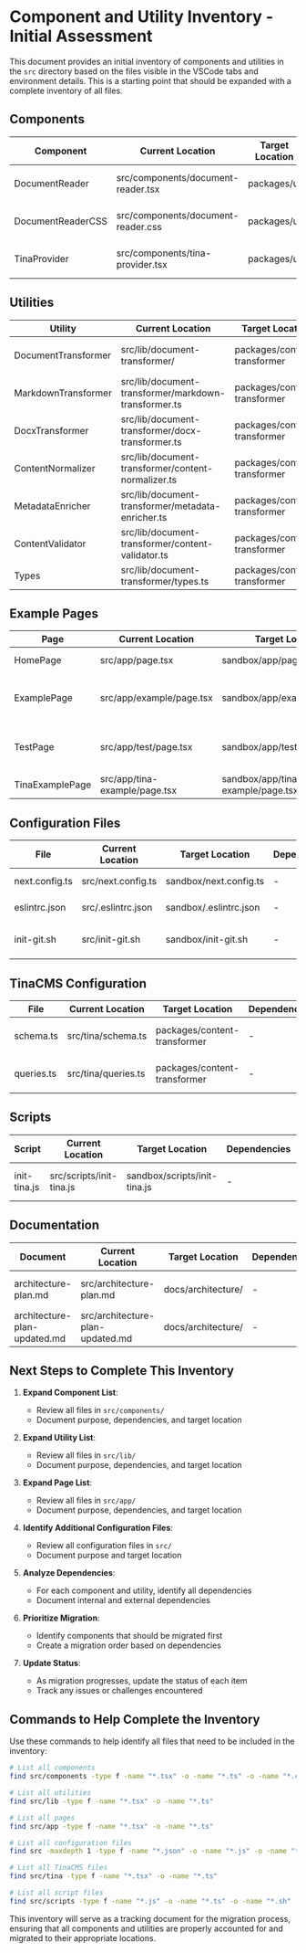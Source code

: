# Component and Utility Inventory - Initial Assessment

This document provides an initial inventory of components and utilities in the `src` directory based on the files visible in the VSCode tabs and environment details. This is a starting point that should be expanded with a complete inventory of all files.

## Components

| Component         | Current Location                   | Target Location | Dependencies                      | Status     | Notes                         |
| ----------------- | ---------------------------------- | --------------- | --------------------------------- | ---------- | ----------------------------- |
| DocumentReader    | src/components/document-reader.tsx | packages/ui     | document-transformer, data-models | To Migrate | Core reader component         |
| DocumentReaderCSS | src/components/document-reader.css | packages/ui     | -                                 | To Migrate | Styles for reader component   |
| TinaProvider      | src/components/tina-provider.tsx   | packages/ui     | tina                              | To Migrate | TinaCMS integration component |

## Utilities

| Utility             | Current Location                                     | Target Location              | Dependencies | Status     | Notes                         |
| ------------------- | ---------------------------------------------------- | ---------------------------- | ------------ | ---------- | ----------------------------- |
| DocumentTransformer | src/lib/document-transformer/                        | packages/content-transformer | -            | To Migrate | Core transformation utilities |
| MarkdownTransformer | src/lib/document-transformer/markdown-transformer.ts | packages/content-transformer | -            | To Migrate | Markdown transformation       |
| DocxTransformer     | src/lib/document-transformer/docx-transformer.ts     | packages/content-transformer | -            | To Migrate | DOCX transformation           |
| ContentNormalizer   | src/lib/document-transformer/content-normalizer.ts   | packages/content-transformer | -            | To Migrate | Content normalization         |
| MetadataEnricher    | src/lib/document-transformer/metadata-enricher.ts    | packages/content-transformer | -            | To Migrate | Metadata enrichment           |
| ContentValidator    | src/lib/document-transformer/content-validator.ts    | packages/content-transformer | -            | To Migrate | Content validation            |
| Types               | src/lib/document-transformer/types.ts                | packages/content-transformer | -            | To Migrate | Type definitions              |

## Example Pages

| Page            | Current Location              | Target Location                   | Dependencies                          | Status     | Notes               |
| --------------- | ----------------------------- | --------------------------------- | ------------------------------------- | ---------- | ------------------- |
| HomePage        | src/app/page.tsx              | sandbox/app/page.tsx              | -                                     | To Migrate | Main example page   |
| ExamplePage     | src/app/example/page.tsx      | sandbox/app/example/page.tsx      | document-transformer, document-reader | To Migrate | Basic example       |
| TestPage        | src/app/test/page.tsx         | sandbox/app/test/page.tsx         | document-transformer, document-reader | To Migrate | Test implementation |
| TinaExamplePage | src/app/tina-example/page.tsx | sandbox/app/tina-example/page.tsx | tina-provider                         | To Migrate | TinaCMS example     |

## Configuration Files

| File           | Current Location   | Target Location        | Dependencies | Status     | Notes                     |
| -------------- | ------------------ | ---------------------- | ------------ | ---------- | ------------------------- |
| next.config.ts | src/next.config.ts | sandbox/next.config.ts | -            | To Migrate | Next.js configuration     |
| eslintrc.json  | src/.eslintrc.json | sandbox/.eslintrc.json | -            | To Migrate | ESLint configuration      |
| init-git.sh    | src/init-git.sh    | sandbox/init-git.sh    | -            | To Migrate | Git initialization script |

## TinaCMS Configuration

| File       | Current Location    | Target Location              | Dependencies | Status     | Notes                      |
| ---------- | ------------------- | ---------------------------- | ------------ | ---------- | -------------------------- |
| schema.ts  | src/tina/schema.ts  | packages/content-transformer | -            | To Migrate | TinaCMS schema definitions |
| queries.ts | src/tina/queries.ts | packages/content-transformer | -            | To Migrate | TinaCMS GraphQL queries    |

## Scripts

| Script       | Current Location         | Target Location              | Dependencies | Status     | Notes                         |
| ------------ | ------------------------ | ---------------------------- | ------------ | ---------- | ----------------------------- |
| init-tina.js | src/scripts/init-tina.js | sandbox/scripts/init-tina.js | -            | To Migrate | TinaCMS initialization script |

## Documentation

| Document                     | Current Location                 | Target Location    | Dependencies | Status     | Notes                      |
| ---------------------------- | -------------------------------- | ------------------ | ------------ | ---------- | -------------------------- |
| architecture-plan.md         | src/architecture-plan.md         | docs/architecture/ | -            | To Migrate | Original architecture plan |
| architecture-plan-updated.md | src/architecture-plan-updated.md | docs/architecture/ | -            | To Migrate | Updated architecture plan  |

## Next Steps to Complete This Inventory

1. **Expand Component List**:

   - Review all files in `src/components/`
   - Document purpose, dependencies, and target location

2. **Expand Utility List**:

   - Review all files in `src/lib/`
   - Document purpose, dependencies, and target location

3. **Expand Page List**:

   - Review all files in `src/app/`
   - Document purpose, dependencies, and target location

4. **Identify Additional Configuration Files**:

   - Review all configuration files in `src/`
   - Document purpose and target location

5. **Analyze Dependencies**:

   - For each component and utility, identify all dependencies
   - Document internal and external dependencies

6. **Prioritize Migration**:

   - Identify components that should be migrated first
   - Create a migration order based on dependencies

7. **Update Status**:
   - As migration progresses, update the status of each item
   - Track any issues or challenges encountered

## Commands to Help Complete the Inventory

Use these commands to help identify all files that need to be included in the inventory:

```bash
# List all components
find src/components -type f -name "*.tsx" -o -name "*.ts" -o -name "*.css"

# List all utilities
find src/lib -type f -name "*.tsx" -o -name "*.ts"

# List all pages
find src/app -type f -name "*.tsx" -o -name "*.ts"

# List all configuration files
find src -maxdepth 1 -type f -name "*.json" -o -name "*.js" -o -name "*.ts"

# List all TinaCMS files
find src/tina -type f -name "*.tsx" -o -name "*.ts"

# List all script files
find src/scripts -type f -name "*.js" -o -name "*.ts" -o -name "*.sh"
```

This inventory will serve as a tracking document for the migration process, ensuring that all components and utilities are properly accounted for and migrated to their appropriate locations.

